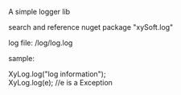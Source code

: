 A simple logger lib  
  
search and reference nuget package "xySoft.log"  
  
log file: <app path>/log/log<yyyyMMdd>.log  
  
sample:  
  
XyLog.log("log information");  
XyLog.log(e);  //e is a Exception  
